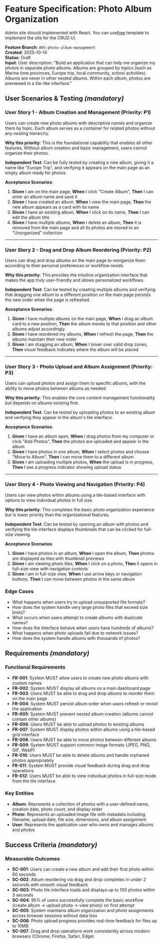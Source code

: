 # Feature Specification: Photo Album Organization

Admin site should implemented with React. You can use[free](https://github.com/reactadmins/bootstrap-adminx) template to implement the site for the CRUD UI.

**Feature Branch**: `005-photo-album-management`  
**Created**: 2025-10-14  
**Status**: Draft  
**Input**: User description: "Build an application that can help me organize my photos in separate photo albums. Albums are grouped by topics (such as Marine time provinces, Europe trip, local community, school activities). Albums are never in other nested albums. Within each album, photos are previewed in a tile-like interface."

## User Scenarios & Testing *(mandatory)*

### User Story 1 - Album Creation and Management (Priority: P1)

Users can create new photo albums with descriptive names and organize them by topic. Each album serves as a container for related photos without any nesting hierarchy.

**Why this priority**: This is the foundational capability that enables all other features. Without album creation and basic management, users cannot organize their photos.

**Independent Test**: Can be fully tested by creating a new album, giving it a name like "Europe Trip", and verifying it appears on the main page as an empty album ready for photos.

**Acceptance Scenarios**:

1. **Given** I am on the main page, **When** I click "Create Album", **Then** I can enter an album name and save it
2. **Given** I have created an album, **When** I view the main page, **Then** the new album appears as a card with its name
3. **Given** I have an existing album, **When** I click on its name, **Then** I can edit the album title
4. **Given** I have multiple albums, **When** I delete an album, **Then** it is removed from the main page and all its photos are moved to an "Unorganized" collection

---

### User Story 2 - Drag and Drop Album Reordering (Priority: P2)

Users can drag and drop albums on the main page to reorganize them according to their personal preferences or workflow needs.

**Why this priority**: This provides the intuitive organization interface that makes the app truly user-friendly and allows personalized workflows.

**Independent Test**: Can be tested by creating multiple albums and verifying that dragging one album to a different position on the main page persists the new order when the page is refreshed.

**Acceptance Scenarios**:

1. **Given** I have multiple albums on the main page, **When** I drag an album card to a new position, **Then** the album moves to that position and other albums adjust accordingly
2. **Given** I have reordered my albums, **When** I refresh the page, **Then** the albums maintain their new order
3. **Given** I am dragging an album, **When** I hover over valid drop zones, **Then** visual feedback indicates where the album will be placed

---

### User Story 3 - Photo Upload and Album Assignment (Priority: P3)

Users can upload photos and assign them to specific albums, with the ability to move photos between albums as needed.

**Why this priority**: This enables the core content management functionality but depends on albums existing first.

**Independent Test**: Can be tested by uploading photos to an existing album and verifying they appear in the album's tile interface.

**Acceptance Scenarios**:

1. **Given** I have an album open, **When** I drag photos from my computer or click "Add Photos", **Then** the photos are uploaded and appear in the album
2. **Given** I have photos in one album, **When** I select photos and choose "Move to Album", **Then** I can move them to a different album
3. **Given** I am uploading multiple photos, **When** the upload is in progress, **Then** I see a progress indicator showing upload status

---

### User Story 4 - Photo Viewing and Navigation (Priority: P4)

Users can view photos within albums using a tile-based interface with options to view individual photos in full size.

**Why this priority**: This completes the basic photo organization experience but is lower priority than the organizational features.

**Independent Test**: Can be tested by opening an album with photos and verifying the tile interface displays thumbnails that can be clicked for full-size viewing.

**Acceptance Scenarios**:

1. **Given** I have photos in an album, **When** I open the album, **Then** photos are displayed as tiles with thumbnail previews
2. **Given** I am viewing photo tiles, **When** I click on a photo, **Then** it opens in full-size view with navigation controls
3. **Given** I am in full-size view, **When** I use arrow keys or navigation buttons, **Then** I can move between photos in the same album

### Edge Cases

- What happens when users try to upload unsupported file formats?
- How does the system handle very large photo files that exceed size limits?
- What occurs when users attempt to create albums with duplicate names?
- How does the interface behave when users have hundreds of albums?
- What happens when photo uploads fail due to network issues?
- How does the system handle albums with thousands of photos?

## Requirements *(mandatory)*

### Functional Requirements

- **FR-001**: System MUST allow users to create new photo albums with custom names
- **FR-002**: System MUST display all albums on a main dashboard page
- **FR-003**: Users MUST be able to drag and drop albums to reorder them on the main page
- **FR-004**: System MUST persist album order when users refresh or revisit the application
- **FR-005**: System MUST prevent nested album creation (albums cannot contain other albums)
- **FR-006**: Users MUST be able to upload photos to existing albums
- **FR-007**: System MUST display photos within albums using a tile-based grid interface
- **FR-008**: Users MUST be able to move photos between different albums
- **FR-009**: System MUST support common image formats (JPEG, PNG, GIF, WebP)
- **FR-010**: Users MUST be able to delete albums and handle orphaned photos appropriately
- **FR-011**: System MUST provide visual feedback during drag and drop operations
- **FR-012**: Users MUST be able to view individual photos in full-size mode from the tile interface

### Key Entities

- **Album**: Represents a collection of photos with a user-defined name, creation date, photo count, and display order
- **Photo**: Represents an uploaded image file with metadata including filename, upload date, file size, dimensions, and album assignment
- **User**: Represents the application user who owns and manages albums and photos

## Success Criteria *(mandatory)*

### Measurable Outcomes

- **SC-001**: Users can create a new album and add their first photo within 60 seconds
- **SC-002**: Album reordering via drag and drop completes in under 2 seconds with smooth visual feedback
- **SC-003**: Photo tile interface loads and displays up to 100 photos within 3 seconds
- **SC-004**: 95% of users successfully complete the basic workflow (create album → upload photo → view photo) on first attempt
- **SC-005**: System maintains album organization and photo assignments across browser sessions without data loss
- **SC-006**: Photo upload progress provides real-time feedback for files up to 10MB
- **SC-007**: Drag and drop operations work consistently across modern browsers (Chrome, Firefox, Safari, Edge)
